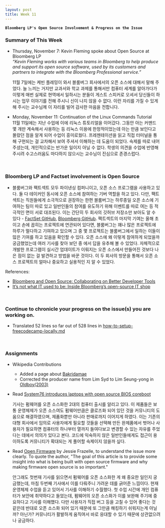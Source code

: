 ```yaml
---
layout: post
title: Week 11
---
```


**`Bloomberg LP's Open Source Involvement & Progress on the Issue`**

### Summary of This Week
- Thursday, November 7: Kevin Fleming spoke about Open Source at Bloomberg LP  
_“Kevin Fleming works with various teams in Bloomberg to help produce and support its open source software, used by its customers and partners to integrate with the Bloomberg Professional service.”_ 

  11월 7일에는 케빈 플레밍이 와서 블룸버그 회사에서의 오픈 소스에 대해서 말해 주었다. 늘 느끼는 거지만 교과서와 학교 과제를 통해서만 컴퓨터 세계를 알아가다가 이렇게 매번 실제로 현역에서 일하시는 분들이 게스트 스피커로 오셔서 당신들이 하시는 업무 이야기를 전해 주시니 신이 나지 않을 수 없다. 이런 자리를 가질 수 있게 해 주시는 교수님께 이 자리를 빌어 감사한 마음을 전합니다.

- Monday, November 11: Continuation of the Linux Commands Tutorial  
  11월 11일에는 지난 수업에 이에 리눅스 튜토리얼을 이어갔다. 그동안 아는 커맨드 몇 개만 계속해서 사용하는 등 리눅스 이용에 한정적이었는데 아는 만큼 보인다고 몰랐던 점을 알게 되어 수업이 흥미로웠다. 프레젠테이션을 읽고 직접 터미널을 통해 구현되는 걸 교차해서 보여 주셔서 이해하는 데 도움이 되었다. 숙제를 따로 내어 주셨는데, 개인적으로는 반가운 일이지 아닐 수 없다. 학생의 의견을 수업에 반영해 주시려 수고스러움도 마다하지 않으시는 교수님이 진심으로 존경스럽다.
  
&nbsp;
&nbsp;

### Bloomberg LP and Factset involvement is Open Source 

- 블룸버그와 팩트섹트 모두 파이낸싱 컴퍼니이고, 오픈 소스 프로그램을 사용하고 있다. 둘 다 테이커인 동시에 오픈 소스에 참여하는 기버 역할을 하고 있다. 다만, 팩트섹트는 직원들에게 소극적으로 권장하는 한편 블룸버그는 하루종일 오픈 소스에 기여하는 팀이 따로 있고 일반인들의 참여를 유도하기 위해 이벤트를 따로 여는 등 적극적인 면이 서로 대조된다. 이는 간단히 두 회사의 깃허브 저장소만 보아도 알 수 있다 - [FactSet GitHub](https://github.com/factset), [Bloomberg GitHub](https://github.com/bloomberg). 팩트섹트의 마지막 기여는 올해 초이고 손에 꼽히는 프로젝트에 연관되어 있다면, 블룸버그는 꽤나 많은 프로젝트에 하루가 멀다하고 기여하고 있으며 그 중 몇 프로젝트는 블룸버그에서 일하는 이들이 많은 기여를 하고 있음을 확인할 수 있다. 오픈 소스에 왜 이렇게 참여하게 되었을까 궁금했었는데 여러 기사를 찾아 보던 중 []()에서 답을 유추해 볼 수 있었다. 자체적으로 개발한 프로그램이 실시간 업데이트가 이뤄지는 오픈 소스에서 만들어진 것보다 나은 점이 없는 걸 발견하고 방법을 바꾼 것이다. 이 두 회사의 방문을 통해서 오픈 소스 프로젝트의 얼마나 중요하고 실용적인 지 알 수 있었다.

References:
- [Bloomberg and Open Source: Collaborating on Better Developer Tools](https://www.bloomberg.com/company/press/bloomberg-open-source-collaborating-better-solutions-code-management/)
- [It’s not what IT used to be: Inside Bloomberg’s open-source IT shop](https://siliconangle.com/2018/12/14/its-not-what-it-use-to-be-inside-bloombergs-open-source-it-shop-kubecon/)  

&nbsp;
&nbsp;

### Continue to chronicle your progress on the issue(s) you are working on.

- Translated 52 lines so far out of 528 lines in [how-to-setup-freecodecamp-locally.md](https://github.com/nancydocode/freeCodeCamp/tree/master/docs/i18n-languages/korean)

&nbsp;
&nbsp;

### Assignments  
- Wikipedia Contributions
  - Added a page about [Bakridamae](https://en.wikipedia.org/wiki/Bakridamae)
  - Corrected the producer name from Lim Syd to Lim Seung-yong in [Oldboy(2003)](https://en.wikipedia.org/wiki/Oldboy_(2003_film))  
  
- Read [System76 introduces laptops with open source BIOS coreboot](https://opensource.com/article/19/11/coreboot-system76-laptops?utm_campaign=intrel)  

  기사는 펌웨어를 오픈 소스화한 2대의 컴퓨터 출시를 알리고 있다. 이 제품들은 보통 운영체제가 오픈 소스여도 펌웨어만큼은 클로즈화 되어 있던 것을 커뮤니티의 도움으로 해결하였으며, 제품화뿐만 아니라 판매로까지 이어지게 하였다. 이는 기존의 대형 회사에서 임의로 사용자에게 필요할 것들을 선택해 만든 완제품에서 벗어나 사용자가 필요하면 컴퓨터의 하나부터 열까지 들여다보고 변경할 수 있는 자유를 주었다는 데에서 의의가 있다고 본다. 코드에 익숙하지 않은 일반인들에게도 접근이 용이하도록 커뮤니티가 확대되는 게 풀어할 숙제이지 않을까 싶다.

- Read [Open Firmware](https://cacm.acm.org/magazines/2019/10/239673-open-source-firmware/fulltext) by Jessie Frazelle, to understand the issue more clearly. To quote the author, "The goal of this article is to provide some insight into what is being built with open source firmware and why making firmware open source is so important."

  안그래도 첫번재 기사를 읽으면서 펌웨어를 오픈 소스화한 게 왜 중요한 일인지 궁금했는데, 마침 두번째 기사에서 이를 다뤄주니 가려운 데를 긁어준 느낌이다. 현재 운영체제 수업을 듣고 있어서 기사를 이해하기 수월했다. 첫 수업 시간에 개인 컴퓨터가 보안에 취약하다고 들었는데, 펌웨어의 오픈 소스화가 이를 보완해 주기에 중요하다고 기사를 이해했다. 다만 사용자가 직접 버그 등을 고칠 수 있어 좋다는 것 같은데 반대로 오픈 소스화 되어 있기 때문에 또 그만큼 해킹하기 쉬워지는게 아닐까? 아닌가? 커뮤니티가 활발하게 움직여서 바로 응대할 수 있기 때문에 상관없으려나 궁금하다. 

<!-- Next Week
- Do all of the exercises from the slide Exercises 1 in the Linux Tutorial. I have created private repositories on GitHub for each of you, named with your username and linux-activities. Within that repository, put your solutions in the directory linux_hwk1. Name the file in that directory exercise-set-1.  [nancydocode-linux-activities](https://github.com/hunter-college-ossd-fall-2019/nancydocode-linux-activities)
-->
